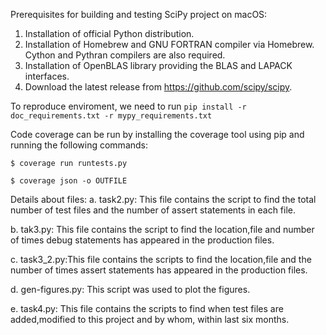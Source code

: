 Prerequisites for building and testing SciPy project on macOS:
1.	Installation of official Python distribution.
2.	Installation of Homebrew and GNU FORTRAN compiler via Homebrew. Cython and Pythran compilers are also required.
3.	Installation of OpenBLAS library providing the BLAS and LAPACK interfaces.
4.	Download the latest release from https://github.com/scipy/scipy.

To reproduce enviroment, we need to run `pip install -r doc_requirements.txt -r mypy_requirements.txt`

Code coverage can be run by installing the coverage tool using pip and running the following commands: 

`$ coverage run runtests.py`

`$ coverage json -o OUTFILE`

Details about files:
a. task2.py: This file contains the script to find the total number of test files and the number of assert statements in each file.

b. tak3.py: This file contains the script to find the location,file and number of times debug  statements has appeared in the production files.

c. task3_2.py:This file contains the scripts to find the location,file and the number of times assert statements has appeared in the production files.

d. gen-figures.py: This script was used to plot the figures.

e. task4.py: This file contains the scripts to find when test files are added,modified to this project and by whom, within last six months.

